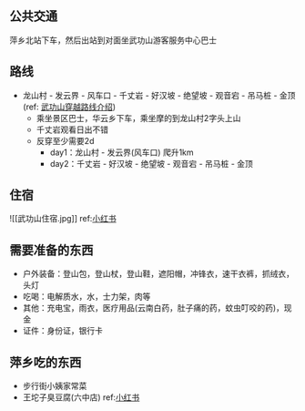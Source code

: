 ## 公共交通
萍乡北站下车，然后出站到对面坐武功山游客服务中心巴士

## 路线
- 龙山村 - 发云界 - 风车口 - 千丈岩 - 好汉坡 - 绝望坡 - 观音宕 - 吊马桩 - 金顶 (ref: [武功山穿越路线介绍](http://xhslink.com/PD0GJp))
	- 乘坐景区巴士，华云乡下车，乘坐摩的到龙山村2字头上山
	- 千丈岩观看日出不错
	- 反穿至少需要2d
		- day1：龙山村 - 发云界(风车口) 爬升1km
		- day2：千丈岩 - 好汉坡 - 绝望坡 - 观音宕 - 吊马桩 - 金顶

## 住宿
![[武功山住宿.jpg]]
ref:[小红书](http://xhslink.com/bkkLJp)

## 需要准备的东西
 - 户外装备：登山包，登山杖，登山鞋，遮阳帽，冲锋衣，速干衣裤，抓绒衣，头灯
 - 吃喝：电解质水，水，士力架，肉等
 - 其他：充电宝，雨衣，医疗用品(云南白药，肚子痛的药，蚊虫叮咬的药)，现金
 - 证件：身份证，银行卡

## 萍乡吃的东西
- 步行街小姨家常菜
- 王坨子臭豆腐(六中店)
ref:[小红书](http://xhslink.com/qcCMJp)



